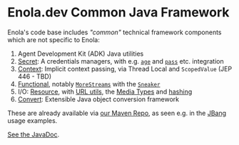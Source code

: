 <!--
    SPDX-License-Identifier: Apache-2.0

    Copyright 2025 The Enola <https://enola.dev> Authors

    Licensed under the Apache License, Version 2.0 (the "License");
    you may not use this file except in compliance with the License.
    You may obtain a copy of the License at

        https://www.apache.org/licenses/LICENSE-2.0

    Unless required by applicable law or agreed to in writing, software
    distributed under the License is distributed on an "AS IS" BASIS,
    WITHOUT WARRANTIES OR CONDITIONS OF ANY KIND, either express or implied.
    See the License for the specific language governing permissions and
    limitations under the License.
-->

# Enola.dev Common Java Framework

Enola's code base includes _"common"_ technical framework components which are not specific to Enola:

1. Agent Development Kit (ADK) Java utilities
1. [Secret](https://docs.enola.dev/dev/javadoc/dev/enola/common/secret/package-summary.html): A credentials managers, with e.g. [`age`](https://age-encryption.org) and [`pass`](https://www.passwordstore.org) etc. integration
1. [Context](https://docs.enola.dev/dev/javadoc/dev/enola/common/context/package-summary.html): Implicit context passing, via Thread Local and `ScopedValue` (JEP 446 - TBD)
1. [Functional](https://docs.enola.dev/dev/javadoc/dev/enola/common/function/package-summary.html), notably [`MoreStreams`](https://docs.enola.dev/dev/javadoc/dev/enola/common/function/MoreStreams.html) with the [`Sneaker`](https://docs.enola.dev/dev/javadoc/dev/enola/common/function/Sneaker.html)
1. I/O: [Resource](https://docs.enola.dev/dev/javadoc/dev/enola/common/io/resource/package-summary.html), with [URL utils](https://docs.enola.dev/dev/javadoc/dev/enola/common/io/iri/package-summary.html), the [Media Types](https://docs.enola.dev/dev/javadoc/dev/enola/common/io/mediatype/package-summary.html) and [hashing](https://docs.enola.dev/dev/javadoc/dev/enola/common/io/hashbrown/package-summary.html)
1. [Convert](https://docs.enola.dev/dev/javadoc/dev/enola/common/convert/package-summary.html): Extensible Java object conversion framework

These are already available via [our Maven Repo](maven.md), as seen e.g. in the [JBang](jbang.md) usage examples.

[See the JavaDoc](javadoc/index.html).
